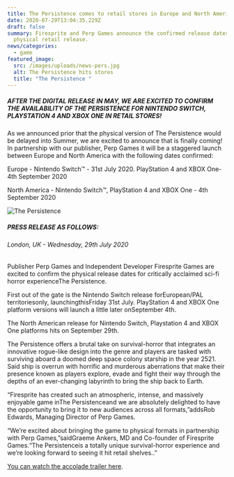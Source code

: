 ```yaml
---
title: The Persistence comes to retail stores in Europe and North America
date: 2020-07-29T13:04:35.229Z
draft: false
summary: Firesprite and Perp Games announce the confirmed release dates for
  physical retail release.
news/categories:
  - game
featured_image:
  src: /images/uploads/news-pers.jpg
  alt: The Persistence hits stores
  title: "The Persistence "
---
```

##### AFTER THE DIGITAL RELEASE IN MAY, WE ARE EXCITED TO CONFIRM THE AVAILABILITY OF THE PERSISTENCE FOR NINTENDO SWITCH, PLAYSTATION 4 AND XBOX ONE IN RETAIL STORES!

As we announced prior that the physical version of The Persistence would be delayed into Summer, we are excited to announce that is finally coming!  In partnership with our publisher, Perp Games it will be a staggered launch between Europe and North America with the following dates confirmed:

Europe  - Nintendo Switch™ - 31st July 2020. PlayStation 4 and XBOX One- 4th September 2020

North America - Nintendo Switch™,  PlayStation 4 and XBOX One - 4th September 2020

![The Persistence](/images/uploads/peristencephysical.jpg "The Persistence")

##### PRESS RELEASE AS FOLLOWS:

###### London, UK - Wednesday, 29th July 2020

Publisher Perp Games and Independent Developer Firesprite Games are excited to confirm the physical release dates for critically acclaimed sci-fi horror experienceThe Persistence.

First out of the gate is the Nintendo Switch release forEuropean/PAL territoriesonly, launchingthisFriday 31st July. PlayStation 4 and XBOX One platform versions will launch a little later onSeptember 4th.

The North American release for Nintendo Switch, Playstation 4 and XBOX One platforms hits on September 29th.

The Persistence offers a brutal take on survival-horror that integrates an innovative rogue-like design into the genre and players are tasked with surviving aboard a doomed deep space colony starship in the year 2521. Said ship is overrun with horrific and murderous aberrations that make their presence known as players explore, evade and fight their way through the depths of an ever-changing labyrinth to bring the ship back to Earth.

“Firesprite has created such an atmospheric, intense, and massively enjoyable game inThe Persistenceand we are absolutely delighted to have the opportunity to bring it to new audiences across all formats,”addsRob Edwards, Managing Director of Perp Games.

“We’re excited about bringing the game to physical formats in partnership with Perp Games,”saidGraeme Ankers, MD and Co-founder of Firesprite Games.“The Persistenceis a totally unique survival-horror experience and we’re looking forward to seeing it hit retail shelves..”

[You can watch the accolade trailer here](https://www.youtube.com/watch?v=o__gooKDVZg&feature=youtu.be).